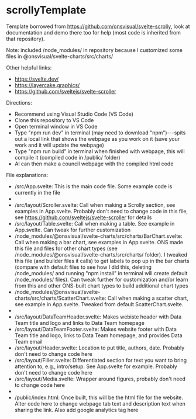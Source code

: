 # scrollyTemplate

Template borrowed from https://github.com/onsvisual/svelte-scrolly, look at documentation and demo there too for help (most code is inherited from that repository).

Note: included /node_modules/ in repository because I customized some files in @onsvisual/svelte-charts/src/charts/

Other helpful links:
- https://svelte.dev/
- https://layercake.graphics/
- https://github.com/sveltejs/svelte-scroller

Directions:
- Recommend using Visual Studio Code (VS Code)
- Clone this repository to VS Code
- Open terminal window in VS Code
- Type "npm run dev" in terminal (may need to download "npm")---spits out a local link that shows the webpage as you work on it (save your work and it will update the webpage)
- Type "npm run build" in terminal when finished with webpage, this will compile it (compiled code in /public/ folder)
- Al can then make a council webpage with the compiled html code 

File explanations:
- /src/App.svelte: This is the main code file. Some example code is currently in the file
- 
- /src/layout/Scroller.svelte: Call when making a Scrolly section, see examples in App.svelte. Probably don't need to change code in this file, see https://github.com/sveltejs/svelte-scroller for details
- /src/layout/Table.svelte: Call when making a table. See example in App.svelte. Can tweak for further customization
- /node_modules/@onsvisual/svelte-charts/src/charts/BarChart.svelte: Call when making a bar chart, see examples in App.svelte. ONS made this file and files for other chart types (see /node_modules/@onsvisual/svelte-charts/src/charts/ folder). I tweaked this file (and builder files it calls) to get labels to pop up in the bar charts (compare with default files to see how I did this, deleting /node_modules/ and running "npm install" in terminal will create default /node_modules/ files). Can tweak further for customization and/or learn from this and other ONS-built chart types to build additional chart types
- /node_modules/@onsvisual/svelte-charts/src/charts/ScatterChart.svelte: Call when making a scatter chart, see example in App.svelte. Tweaked from default ScatterChart.svelte.
- 
- /src/layout/DataTeamHeader.svelte: Makes webiste header with Data Team title and logo and links to Data Team homepage
- /src/layout/DataTeamFooter.svelte: Makes website footer with Data Team title and logo, links to Data Team homepage, and provides Data Team email
- /src/layout/Header.svelte: Location to put title, authors, date. Probably don't need to change code here
- /src/layout/Filler.svelte: Differentiated section for text you want to bring attention to, e.g., intro/setup. See App.svelte for example. Probably don't need to change code here
- /src/layout/Media.svelte: Wrapper around figures, probably don't need to change code here
- 
- /public/index.html: Once built, this will be the html file for the website. Alter code here to change webpage tab text and description text when sharing the link. Also add google analytics tag here

